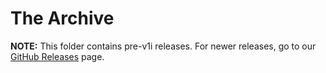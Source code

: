 # The Archive

__NOTE:__ This folder contains pre-v1i releases. For newer releases, go to our [GitHub Releases](https://github.com/PlusGit/retromaze/releases) page.
